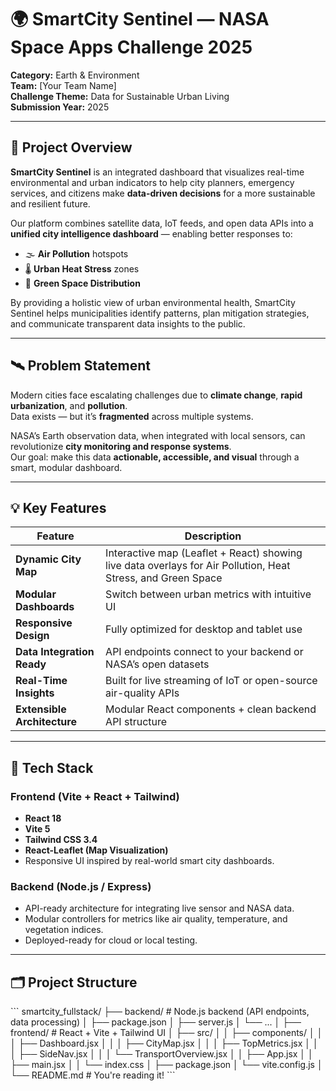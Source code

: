 # 🌍 SmartCity Sentinel — NASA Space Apps Challenge 2025

**Category:** Earth & Environment  
**Team:** [Your Team Name]  
**Challenge Theme:** Data for Sustainable Urban Living  
**Submission Year:** 2025  

---

## 🚀 Project Overview

**SmartCity Sentinel** is an integrated dashboard that visualizes real-time environmental and urban indicators to help city planners, emergency services, and citizens make **data-driven decisions** for a more sustainable and resilient future.

Our platform combines satellite data, IoT feeds, and open data APIs into a **unified city intelligence dashboard** — enabling better responses to:

- 🌫️ **Air Pollution** hotspots  
- 🌡️ **Urban Heat Stress** zones  
- 🌳 **Green Space Distribution**

By providing a holistic view of urban environmental health, SmartCity Sentinel helps municipalities identify patterns, plan mitigation strategies, and communicate transparent data insights to the public.

---

## 🛰️ Problem Statement

Modern cities face escalating challenges due to **climate change**, **rapid urbanization**, and **pollution**.  
Data exists — but it’s **fragmented** across multiple systems.

NASA’s Earth observation data, when integrated with local sensors, can revolutionize **city monitoring and response systems**.  
Our goal: make this data **actionable, accessible, and visual** through a smart, modular dashboard.

---

## 💡 Key Features

| Feature | Description |
|----------|-------------|
| **Dynamic City Map** | Interactive map (Leaflet + React) showing live data overlays for Air Pollution, Heat Stress, and Green Space |
| **Modular Dashboards** | Switch between urban metrics with intuitive UI |
| **Responsive Design** | Fully optimized for desktop and tablet use |
| **Data Integration Ready** | API endpoints connect to your backend or NASA’s open datasets |
| **Real-Time Insights** | Built for live streaming of IoT or open-source air-quality APIs |
| **Extensible Architecture** | Modular React components + clean backend API structure |

---

## 🧠 Tech Stack

### Frontend (Vite + React + Tailwind)
- **React 18**
- **Vite 5**
- **Tailwind CSS 3.4**
- **React-Leaflet (Map Visualization)**
- Responsive UI inspired by real-world smart city dashboards.

### Backend (Node.js / Express)
- API-ready architecture for integrating live sensor and NASA data.
- Modular controllers for metrics like air quality, temperature, and vegetation indices.
- Deployed-ready for cloud or local testing.

---
## 🗂️ Project Structure

\`\`\`
smartcity_fullstack/
├── backend/                     # Node.js backend (API endpoints, data processing)
│   ├── package.json
│   ├── server.js
│   └── ...
│
├── frontend/                    # React + Vite + Tailwind UI
│   ├── src/
│   │   ├── components/
│   │   │   ├── Dashboard.jsx
│   │   │   ├── CityMap.jsx
│   │   │   ├── TopMetrics.jsx
│   │   │   ├── SideNav.jsx
│   │   │   └── TransportOverview.jsx
│   │   ├── App.jsx
│   │   ├── main.jsx
│   │   └── index.css
│   ├── package.json
│   └── vite.config.js
│
└── README.md                    # You're reading it!
\`\`\`
